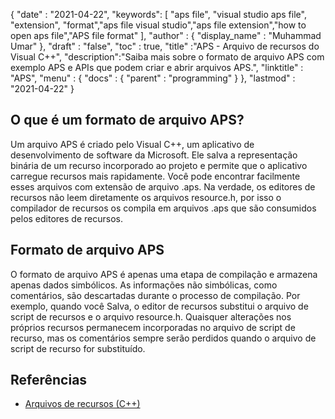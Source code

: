 {
  "date" : "2021-04-22",
  "keywords": [ "aps file", "visual studio aps file", "extension", "format","aps file visual studio","aps file extension","how to open aps file","APS file format" ],
  "author" : {
    "display_name" : "Muhammad Umar"
},
  "draft" : "false",
  "toc" : true,
  "title" :"APS - Arquivo de recursos do Visual C++",
  "description":"Saiba mais sobre o formato de arquivo APS com exemplo APS e APIs que podem criar e abrir arquivos APS.",
  "linktitle" : "APS",
  "menu" : {
    "docs" : {
      "parent" : "programming"
}
},
  "lastmod" : "2021-04-22"
}

## O que é um formato de arquivo APS?
Um arquivo APS é criado pelo Visual C++, um aplicativo de desenvolvimento de software da Microsoft. Ele salva a representação binária de um recurso incorporado ao projeto e permite que o aplicativo carregue recursos mais rapidamente. Você pode encontrar facilmente esses arquivos com extensão de arquivo .aps. Na verdade, os editores de recursos não leem diretamente os arquivos resource.h, por isso o compilador de recursos os compila em arquivos .aps que são consumidos pelos editores de recursos.

## Formato de arquivo APS
O formato de arquivo APS é apenas uma etapa de compilação e armazena apenas dados simbólicos. As informações não simbólicas, como comentários, são descartadas durante o processo de compilação. Por exemplo, quando você Salva, o editor de recursos substitui o arquivo de script de recursos e o arquivo resource.h. Quaisquer alterações nos próprios recursos permanecem incorporadas no arquivo de script de recurso, mas os comentários sempre serão perdidos quando o arquivo de script de recurso for substituído.


## Referências

* [Arquivos de recursos (C++)](https://learn.microsoft.com/en-us/cpp/windows/resource-files-visual-studio?view=msvc-160)
 


